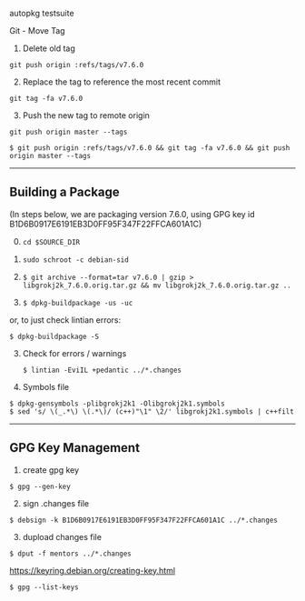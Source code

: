 autopkg testsuite


Git - Move Tag

1. Delete old tag

`git push origin :refs/tags/v7.6.0`

2. Replace the tag to reference the most recent commit

`git tag -fa v7.6.0`

3. Push the new tag to remote origin

`git push origin master --tags`

`$ git push origin :refs/tags/v7.6.0 && git tag -fa v7.6.0 && git push origin master --tags`

------------------
Building a Package
------------------

(In steps below, we are packaging version 7.6.0, using GPG key id
B1D6B0917E6191EB3D0FF95F347F22FFCA601A1C)

0. `cd $SOURCE_DIR`

1. `sudo schroot -c debian-sid`

2. `$ git archive --format=tar v7.6.0 | gzip > libgrokj2k_7.6.0.orig.tar.gz && mv libgrokj2k_7.6.0.orig.tar.gz ..`

3. `$ dpkg-buildpackage -us -uc`

or, to just check lintian errors:

   `$ dpkg-buildpackage -S`

3. Check for errors / warnings

   `$ lintian -EviIL +pedantic ../*.changes`
   
   
4. Symbols file

```
$ dpkg-gensymbols -plibgrokj2k1 -Olibgrokj2k1.symbols
$ sed 's/ \(_.*\) \(.*\)/ (c++)"\1" \2/' libgrokj2k1.symbols | c++filt
```

------------------
GPG Key Management
------------------

1. create gpg key

`$ gpg --gen-key`

2. sign .changes file

`$ debsign -k B1D6B0917E6191EB3D0FF95F347F22FFCA601A1C ../*.changes`

3. dupload changes file

`$ dput -f mentors ../*.changes`

https://keyring.debian.org/creating-key.html

`$ gpg --list-keys`
